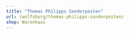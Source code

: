 ```yaml
---
title: "Thomas Philipps Sonderposten"
url: /wolfsburg/thomas-philipps-sonderposten/
shop: Warenhaus
---
```

